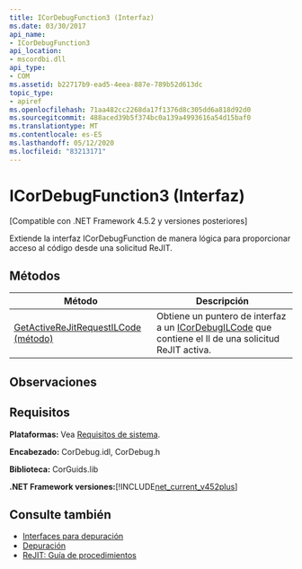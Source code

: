 ```yaml
---
title: ICorDebugFunction3 (Interfaz)
ms.date: 03/30/2017
api_name:
- ICorDebugFunction3
api_location:
- mscordbi.dll
api_type:
- COM
ms.assetid: b22717b9-ead5-4eea-887e-789b52d613dc
topic_type:
- apiref
ms.openlocfilehash: 71aa482cc2268da17f1376d8c305dd6a818d92d0
ms.sourcegitcommit: 488aced39b5f374bc0a139a4993616a54d15baf0
ms.translationtype: MT
ms.contentlocale: es-ES
ms.lasthandoff: 05/12/2020
ms.locfileid: "83213171"
---
```

# <a name="icordebugfunction3-interface"></a>ICorDebugFunction3 (Interfaz)
[Compatible con .NET Framework 4.5.2 y versiones posteriores]  
  
 Extiende la interfaz ICorDebugFunction de manera lógica para proporcionar acceso al código desde una solicitud ReJIT.  
  
## <a name="methods"></a>Métodos  
  
|Método|Descripción|  
|------------|-----------------|  
|[GetActiveReJitRequestILCode (método)](icordebugfunction3-getactiverejitrequestilcode-method.md)|Obtiene un puntero de interfaz a un [ICorDebugILCode](icordebugilcode-interface.md) que contiene el Il de una solicitud ReJIT activa.|  
  
## <a name="remarks"></a>Observaciones  
  
## <a name="requirements"></a>Requisitos  
 **Plataformas:** Vea [Requisitos de sistema](../../get-started/system-requirements.md).  
  
 **Encabezado:** CorDebug.idl, CorDebug.h  
  
 **Biblioteca:** CorGuids.lib  
  
 **.NET Framework versiones:**[!INCLUDE[net_current_v452plus](../../../../includes/net-current-v452plus-md.md)]  
  
## <a name="see-also"></a>Consulte también

- [Interfaces para depuración](debugging-interfaces.md)
- [Depuración](index.md)
- [ReJIT: Guía de procedimientos](https://docs.microsoft.com/archive/blogs/davbr/rejit-a-how-to-guide)
